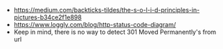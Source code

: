 - https://medium.com/backticks-tildes/the-s-o-l-i-d-principles-in-pictures-b34ce2f1e898
- https://www.loggly.com/blog/http-status-code-diagram/
- Keep in mind, there is no way to detect 301 Moved Permanently's from url
